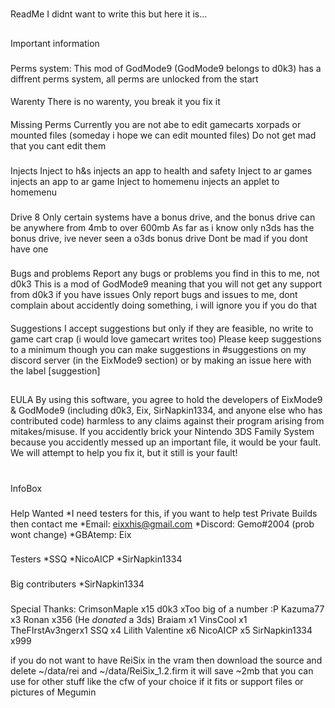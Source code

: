 #
ReadMe
I didnt want to write this but here it is...

##
Important information

###
Perms system:
This mod of GodMode9 (GodMode9 belongs to d0k3) has a
diffrent perms system, all perms are unlocked from the
start

####
Warenty
There is no warenty, you break it you fix it

####
Missing Perms
Currently you are not abe to edit gamecarts xorpads or
mounted files (someday i hope we can edit mounted files)
Do not get mad that you cant edit them

###
Injects
Inject to h&s injects an app to health and safety
Inject to ar games injects an app to ar game
Inject to homemenu injects an applet to homemenu

###
Drive 8
Only certain systems have a bonus drive, and the bonus
drive can be anywhere from 4mb to over 600mb
As far as i know only n3ds has the bonus drive, ive never
seen a o3ds bonus drive
Dont be mad if you dont have one

###
Bugs and problems
Report any bugs or problems you find in this to me, not
d0k3
This is a mod of GodMode9 meaning that you will not get
any support from d0k3 if you have issues
Only report bugs and issues to me, dont complain about
accidently doing something, i will ignore you if you do
that

####
Suggestions
I accept suggestions but only if they are feasible, no
write to game cart crap (i would love gamecart writes
too)
Please keep suggestions to a minimum though
you can make suggestions in #suggestions on my discord server (in the EixMode9 section) or by making an issue here with the label [suggestion]

##
EULA
By using this software, you agree to hold the developers of EixMode9 & GodMode9 (including d0k3, Eix, SirNapkin1334, and anyone else who has contributed code) harmless to any claims against their program arising from mitakes/misuse. If you accidently brick your Nintendo 3DS Family System because you accidently messed up an important file, it would be your fault. We will attempt to help you fix it, but it still is your fault!

#
InfoBox


###
Help Wanted
*I need testers for this, if you want to help test Private
Builds then contact me
*Email: eixxhis@gmail.com
*Discord: Gemo#2004 (prob wont change)
*GBAtemp: Eix

###
Testers
*SSQ
*NicoAICP
*SirNapkin1334

###
Big contributers
*SirNapkin1334

###
Special Thanks:
CrimsonMaple x15
d0k3 xToo big of a number :P
Kazuma77 x3
Ronan x356 (He *donated* a 3ds)
Braiam x1
VinsCool x1
TheFIrstAv3ngerx1
SSQ x4
Lilith Valentine x6
NicoAICP x5
SirNapkin1334 x999

if you do not want to have ReiSix in the vram then download the source and delete ~/data/rei and ~/data/ReiSix_1.2.firm
it will save ~2mb that you can use for other stuff
like the cfw of your choice if it fits
or support files
or pictures of Megumin
